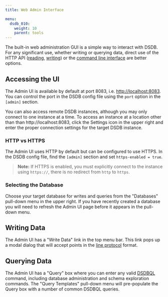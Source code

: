 ```yaml
---
title: Web Admin Interface

menu:
  dsdb_010:
    weight: 10
    parent: tools
---
```


The built-in web administration GUI is a simple way to interact with DSDB.
For any significant use, whether writing or querying data, direct use of the HTTP API ([reading](/dsdb/v1.0/guides/querying_data/), [writing](/dsdb/v1.0/guides/writing_data/)) or the [command line interface](/dsdb/v1.0/tools/shell/) are better options.

## Accessing the UI

The Admin UI is available by default at port 8083, i.e. [http://localhost:8083](http://localhost:8083).
You can control the port in the DSDB config file using the `port` option in the `[admin]` section.

You can also access remote DSDB instances, although you may only connect to one instance at a time.
To access an instance at a location other than than http://localhost:8083, click the Settings icon in the upper right and enter the proper connection settings for the target DSDB instance.

### HTTP vs HTTPS

The Admin UI uses HTTP by default but can be configured to use HTTPS.
In the DSDB config file, find the `[admin]` section and set `https-enabled = true`.

> **Note:** If HTTPS is enabled, you must explicitly connect to the instance using `https://`, there is no redirect from `http` to `https`.

### Selecting the Database

Choose your target database for writes and queries from the "Databases" pull-down menu in the upper right.
If you have recently created a database you will need to refresh the Admin UI page before it appears in the pull-down menu.

## Writing Data

The Admin UI has a "Write Data" link in the top menu bar.
This link pops up a modal dialog that will accept points in the [line protocol](/dsdb/v1.0/write_protocols/line/) format.

## Querying Data

The Admin UI has a "Query" box where you can enter any valid [DSDBQL](/dsdb/v1.0/query_language/spec/) command, including database administration and schema exploration commands.
The "Query Templates" pull-down menu will pre-populate the Query box with a number of common DSDBQL queries.
